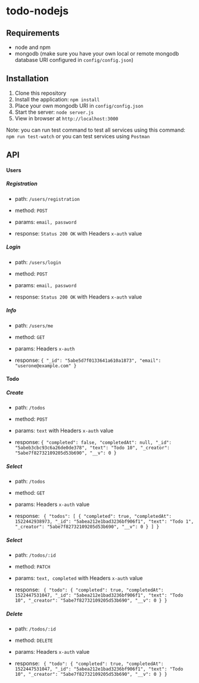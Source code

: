 # todo-nodejs


## Requirements
- node and npm
- mongodb (make sure you have your own local or remote mongodb database URI configured in `config/config.json`)

## Installation
1. Clone this repository
2. Install the application: `npm install`
3. Place your own mongodb URI in `config/config.json`
3. Start the server: `node server.js`
4. View in browser at `http://localhost:3000`

Note: you can run test command to test all services using this command: `npm run test-watch` or you can test services using `Postman`

## API
#### Users
##### Registration

* path: `/users/registration`

* method: `POST`

* params: `email, password`

* response: `Status 200 OK` with Headers `x-auth` value


##### Login

* path: `/users/login`

* method: `POST`

* params: `email, password`

* response: `Status 200 OK` with Headers `x-auth` value

##### Info

* path: `/users/me`

* method: `GET`

* params: Headers `x-auth`

* response: 
`{
    "_id": "5abe5d7f0133641a610a1873",
    "email": "userone@example.com"
}`


#### Todo
##### Create

* path: `/todos`

* method: `POST`

* params: `text` with Headers `x-auth` value

* response: 
`
{
    "completed": false,
    "completedAt": null,
    "_id": "5abeb3cbc93c6a26de0de378",
    "text": "Todo 10",
    "_creator": "5abe7f82732109205d53b690",
    "__v": 0
}
`
##### Select

* path: `/todos`

* method: `GET`

* params: Headers `x-auth` value

* response: 
`
{
    "todos": [
        {
            "completed": true,
            "completedAt": 1522442938973,
            "_id": "5abea212e1bad3236bf906f1",
            "text": "Todo 1",
            "_creator": "5abe7f82732109205d53b690",
            "__v": 0
        }
        ]
}`


##### Select

* path: `/todos/:id`

* method: `PATCH`

* params: `text, completed` with Headers `x-auth` value

* response: 
`
{
    "todo": {
        "completed": true,
        "completedAt": 1522447531047,
        "_id": "5abea212e1bad3236bf906f1",
        "text": "Todo 10",
        "_creator": "5abe7f82732109205d53b690",
        "__v": 0
    }
}`

##### Delete

* path: `/todos/:id`

* method: `DELETE`

* params: Headers `x-auth` value

* response: 
`
{
    "todo": {
        "completed": true,
        "completedAt": 1522447531047,
        "_id": "5abea212e1bad3236bf906f1",
        "text": "Todo 10",
        "_creator": "5abe7f82732109205d53b690",
        "__v": 0
    }
}`
